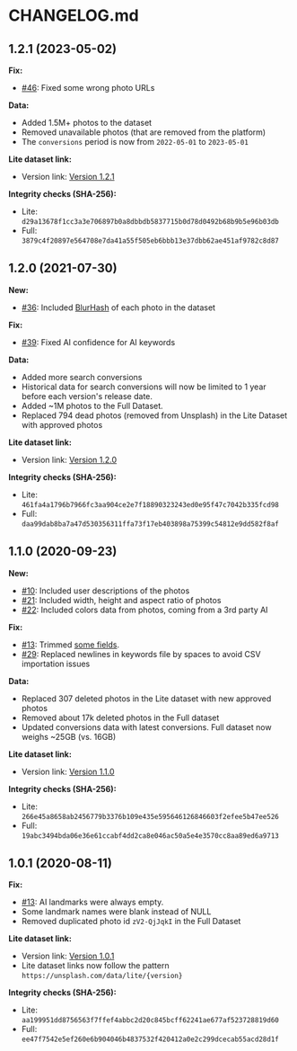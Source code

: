# CHANGELOG.md

## 1.2.1 (2023-05-02)

**Fix:**

  - [#46](https://github.com/unsplash/datasets/issues/46): Fixed some wrong photo URLs

**Data:**

  - Added 1.5M+ photos to the dataset
  - Removed unavailable photos (that are removed from the platform)
  - The `conversions` period is now from `2022-05-01` to `2023-05-01`

**Lite dataset link:**

  - Version link: [Version 1.2.1](https://unsplash.com/data/lite/1.2.1)

**Integrity checks (SHA-256):**

  - Lite: `d29a13678f1cc3a3e706897b0a8dbbdb5837715b0d78d0492b68b9b5e96b03db`
  - Full: `3879c4f20897e564708e7da41a55f505eb6bbb13e37dbb62ae451af9782c8d87`

## 1.2.0 (2021-07-30)

**New:**

  - [#36](https://github.com/unsplash/datasets/issues/36): Included [BlurHash](https://blurha.sh/) of each photo in the dataset

**Fix:**

  - [#39](https://github.com/unsplash/datasets/issues/39): Fixed AI confidence for AI keywords

**Data:**

  - Added more search conversions
  - Historical data for search conversions will now be limited to 1 year before each version's release date.
  - Added ~1M photos to the Full Dataset.
  - Replaced 794 dead photos (removed from Unsplash) in the Lite Dataset with approved photos

**Lite dataset link:**

  - Version link: [Version 1.2.0](https://unsplash.com/data/lite/1.2.0)

**Integrity checks (SHA-256):**

  - Lite: `461fa4a1796b7966fc3aa904ce2e7f18890323243ed0e95f47c7042b335fcd98`
  - Full: `daa99dab8ba7a47d530356311ffa73f17eb403898a75399c54812e9dd582f8af`

## 1.1.0 (2020-09-23)

**New:**

  - [#10](https://github.com/unsplash/datasets/issues/10): Included user descriptions of the photos 
  - [#21](https://github.com/unsplash/datasets/issues/21): Included width, height and aspect ratio of photos
  - [#22](https://github.com/unsplash/datasets/issues/22): Included colors data from photos, coming from a 3rd party AI

**Fix:**

  - [#13](https://github.com/unsplash/datasets/issues/13): Trimmed [some fields](https://github.com/unsplash/datasets/issues/13#issuecomment-674709294).
  - [#29](https://github.com/unsplash/datasets/issues/29): Replaced newlines in keywords file by spaces to avoid CSV importation issues

**Data:**

  - Replaced 307 deleted photos in the Lite dataset with new approved photos
  - Removed about 17k deleted photos in the Full dataset
  - Updated conversions data with latest conversions. Full dataset now weighs ~25GB (vs. 16GB)

**Lite dataset link:**

  - Version link: [Version 1.1.0](https://unsplash.com/data/lite/1.1.0)

**Integrity checks (SHA-256):**

  - Lite: `266e45a8658ab2456779b3376b109e435e595646126846603f2efee5b47ee526`
  - Full: `19abc3494bda06e36e61ccabf4dd2ca8e046ac50a5e4e3570cc8aa89ed6a9713`

## 1.0.1 (2020-08-11)

**Fix:**

  - [#13](https://github.com/unsplash/datasets/issues/13): AI landmarks were always empty.
  - Some landmark names were blank instead of NULL
  - Removed duplicated photo id `zV2-QjJqkI` in the Full Dataset

**Lite dataset link:**

  - Version link: [Version 1.0.1](https://unsplash.com/data/lite/1.0.1)
  - Lite dataset links now follow the pattern `https://unsplash.com/data/lite/{version}`

**Integrity checks (SHA-256):**

  - Lite: `aa199951dd8756563f7ffef4abbc2d20c845bcff62241ae677af523728819d60`
  - Full: `ee47f7542e5ef260e6b904046b4837532f420412a0e2c299dcecab55acd28d1f`
